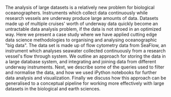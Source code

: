 The analysis of large datasets is a relatively new problem for biological oceanographers. 
Instruments which collect data continuously while research vessels are underway produce large amounts of data.
Datasets made up of multiple cruises' worth of underway data quickly become an untractable data analysis problem, if the data is not stroed in an optimized way.
Here we present a case study where we have applied cutting edge data science methodologies to organising and analysing oceanographic "big data".
The data set is made up of flow cytometry data from SeaFlow, an instrument which analyses seawater collected continuously from a research vessel's flow through system.
We outline an approach for storing the data in a large database system, and integrating and joining data from different underway instruments.
Next, we describe some of the queries used to filter and normalise the data, and how we used iPython notebooks for further data analysis and visualization.
Finally we discuss how this approach can be generalised to a conceptual pipeline for working more effectively with large datasets in the biological and earth sciences.
